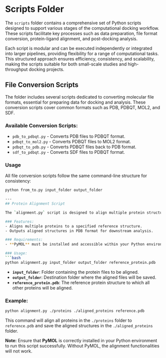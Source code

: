 # Scripts Folder

The `scripts` folder contains a comprehensive set of Python scripts designed to support various stages of the computational docking workflow. These scripts facilitate key processes such as data preparation, file format conversion, protein-ligand alignment, and post-docking analysis.

Each script is modular and can be executed independently or integrated into larger pipelines, providing flexibility for a range of computational tasks. This structured approach ensures efficiency, consistency, and scalability, making the scripts suitable for both small-scale studies and high-throughput docking projects.

## File Conversion Scripts

The folder includes several scripts dedicated to converting molecular file formats, essential for preparing data for docking and analysis. These conversion scripts cover common formats such as PDB, PDBQT, MOL2, and SDF.

### Available Conversion Scripts:
- `pdb_to_pdbqt.py` - Converts PDB files to PDBQT format.
- `pdbqt_to_mol2.py` - Converts PDBQT files to MOL2 format.
- `pdbqt_to_pdb.py` - Converts PDBQT files back to PDB format.
- `sdf_to_pdbqt.py` - Converts SDF files to PDBQT format.

### Usage
All file conversion scripts follow the same command-line structure for consistency:

```bash
python from_to.py input_folder output_folder

---
## Protein Alignment Script

The `alignment.py` script is designed to align multiple protein structures to a reference protein using PyMOL’s structural alignment capabilities. This is particularly useful when preparing proteins for docking or structural comparison studies.

### Features:
- Aligns multiple proteins to a specified reference structure.
- Outputs aligned structures in PDB format for downstream analysis.

### Requirements:
- **PyMOL** must be installed and accessible within your Python environment.

### Usage:
```bash
python alignment.py input_folder output_folder reference_protein.pdb
```

- **`input_folder`**: Folder containing the protein files to be aligned.
- **`output_folder`**: Destination folder where the aligned files will be saved.
- **`reference_protein.pdb`**: The reference protein structure to which all other proteins will be aligned.

### Example:
```bash
python alignment.py ./proteins ./aligned_proteins reference.pdb
```

This command will align all proteins in the `./proteins` folder to `reference.pdb` and save the aligned structures in the `./aligned_proteins` folder.

**Note:** Ensure that **PyMOL** is correctly installed in your Python environment to run this script successfully. Without PyMOL, the alignment functionalities will not work.

